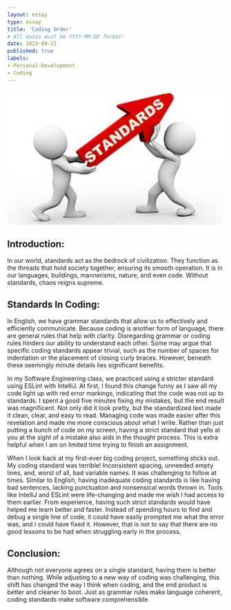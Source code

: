 ```yaml
---
layout: essay
type: essay
title: 'Coding Order'
# All dates must be YYYY-MM-DD format!
date: 2023-09-21
published: true
labels:
- Personal-Development
- Coding
---
```


<img width="500px" class="rounded float-start pe-4" src="../img/coding-order/standards.jpg" alt="Two people lifting up an arrow saying 'standards'">

## Introduction:
In our world, standards act as the bedrock of civilization. They function as the threads that hold society together, ensuring its smooth operation. It is in our languages, buildings, mannerisms, nature, and even code. Without standards, chaos reigns supreme.

## Standards In Coding:
In English, we have grammar standards that allow us to effectively and efficiently communicate. Because coding is another form of language, there are general rules that help with clarity. Disregarding grammar or coding rules hinders our ability to understand each other. Some may argue that specific coding standards appear trivial, such as the number of spaces for indentation or the placement of closing curly braces. However, beneath these seemingly minute details lies significant benefits.

In my Software Engineering class, we practiced using a stricter standard using ESLint with IntelliJ. At first, I found this change funny as I saw all my code light up with red error markings, indicating that the code was not up to standards. I spent a good five minutes fixing my mistakes, but the end result was magnificent. Not only did it look pretty, but the standardized text made it clean, clear, and easy to read. Managing code was made easier after this revelation and made me more conscious about what I write. Rather than just putting a bunch of code on my screen, having a strict standard that yells at you at the sight of a mistake also aids in the thought process. This is extra helpful when I am on limited time trying to finish an assignment.

When I look back at my first-ever big coding project, something sticks out. My coding standard was terrible! Inconsistent spacing, unneeded empty lines, and, worst of all, bad variable names. It was challenging to follow at times. Similar to English, having inadequate coding standards is like having bad sentences, lacking punctuation and nonsensical words thrown in. Tools like IntelliJ and ESLint were life-changing and made me wish I had access to them earlier. From experience, having such strict standards would have helped me learn better and faster. Instead of spending hours to find and debug a single line of code, it could have easily prompted me what the error was, and I could have fixed it. However, that is not to say that there are no good lessons to be had when struggling early in the process.

## Conclusion:
Although not everyone agrees on a single standard, having them is better than nothing. While adjusting to a new way of coding was challenging, this shift has changed the way I think when coding, and the end product is better and cleaner to boot. Just as grammar rules make language coherent, coding standards make software comprehensible.
